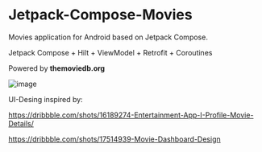 # Jetpack-Compose-Movies
Movies application for Android based on Jetpack Compose.

Jetpack Compose + Hilt + ViewModel + Retrofit + Coroutines

Powered by **themoviedb.org**

![image](https://user-images.githubusercontent.com/16599425/187658526-8523219a-407b-4807-8c58-a04092cb6d02.png)

UI-Desing inspired by:

https://dribbble.com/shots/16189274-Entertainment-App-I-Profile-Movie-Details/

https://dribbble.com/shots/17514939-Movie-Dashboard-Design
